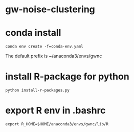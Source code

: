 # gw-noise-clustering

# conda install
```
conda env create -f=conda-env.yaml
```

The default prefix is ~/anaconda3/envs/gwnc

# install R-package for python
```
python install-r-packages.py
```

# export R env in .bashrc
```
export R_HOME=$HOME/anaconda3/envs/gwnc/lib/R
```
